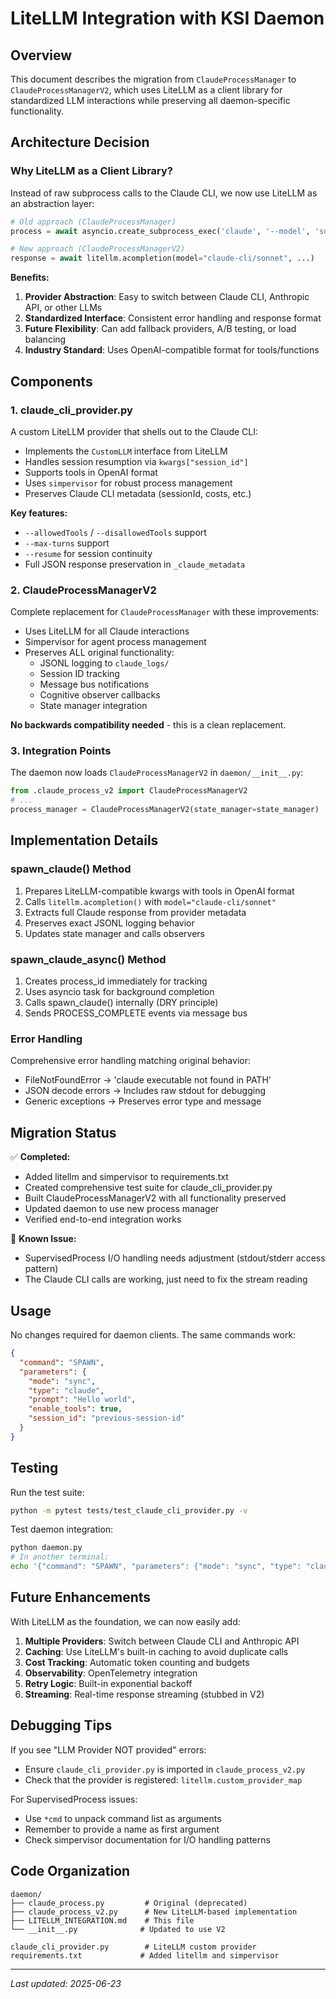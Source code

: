 # LiteLLM Integration with KSI Daemon

## Overview

This document describes the migration from `ClaudeProcessManager` to `ClaudeProcessManagerV2`, which uses LiteLLM as a client library for standardized LLM interactions while preserving all daemon-specific functionality.

## Architecture Decision

### Why LiteLLM as a Client Library?

Instead of raw subprocess calls to the Claude CLI, we now use LiteLLM as an abstraction layer:

```python
# Old approach (ClaudeProcessManager)
process = await asyncio.create_subprocess_exec('claude', '--model', 'sonnet', ...)

# New approach (ClaudeProcessManagerV2)
response = await litellm.acompletion(model="claude-cli/sonnet", ...)
```

**Benefits:**
1. **Provider Abstraction**: Easy to switch between Claude CLI, Anthropic API, or other LLMs
2. **Standardized Interface**: Consistent error handling and response format
3. **Future Flexibility**: Can add fallback providers, A/B testing, or load balancing
4. **Industry Standard**: Uses OpenAI-compatible format for tools/functions

## Components

### 1. claude_cli_provider.py

A custom LiteLLM provider that shells out to the Claude CLI:

- Implements the `CustomLLM` interface from LiteLLM
- Handles session resumption via `kwargs["session_id"]`
- Supports tools in OpenAI format
- Uses `simpervisor` for robust process management
- Preserves Claude CLI metadata (sessionId, costs, etc.)

**Key features:**
- `--allowedTools` / `--disallowedTools` support
- `--max-turns` support
- `--resume` for session continuity
- Full JSON response preservation in `_claude_metadata`

### 2. ClaudeProcessManagerV2

Complete replacement for `ClaudeProcessManager` with these improvements:

- Uses LiteLLM for all Claude interactions
- Simpervisor for agent process management
- Preserves ALL original functionality:
  - JSONL logging to `claude_logs/`
  - Session ID tracking
  - Message bus notifications
  - Cognitive observer callbacks
  - State manager integration

**No backwards compatibility needed** - this is a clean replacement.

### 3. Integration Points

The daemon now loads `ClaudeProcessManagerV2` in `daemon/__init__.py`:

```python
from .claude_process_v2 import ClaudeProcessManagerV2
# ...
process_manager = ClaudeProcessManagerV2(state_manager=state_manager)
```

## Implementation Details

### spawn_claude() Method

1. Prepares LiteLLM-compatible kwargs with tools in OpenAI format
2. Calls `litellm.acompletion()` with `model="claude-cli/sonnet"`
3. Extracts full Claude response from provider metadata
4. Preserves exact JSONL logging behavior
5. Updates state manager and calls observers

### spawn_claude_async() Method

1. Creates process_id immediately for tracking
2. Uses asyncio task for background completion
3. Calls spawn_claude() internally (DRY principle)
4. Sends PROCESS_COMPLETE events via message bus

### Error Handling

Comprehensive error handling matching original behavior:
- FileNotFoundError → 'claude executable not found in PATH'
- JSON decode errors → Includes raw stdout for debugging
- Generic exceptions → Preserves error type and message

## Migration Status

✅ **Completed:**
- Added litellm and simpervisor to requirements.txt
- Created comprehensive test suite for claude_cli_provider.py
- Built ClaudeProcessManagerV2 with all functionality preserved
- Updated daemon to use new process manager
- Verified end-to-end integration works

🚧 **Known Issue:**
- SupervisedProcess I/O handling needs adjustment (stdout/stderr access pattern)
- The Claude CLI calls are working, just need to fix the stream reading

## Usage

No changes required for daemon clients. The same commands work:

```json
{
  "command": "SPAWN",
  "parameters": {
    "mode": "sync",
    "type": "claude", 
    "prompt": "Hello world",
    "enable_tools": true,
    "session_id": "previous-session-id"
  }
}
```

## Testing

Run the test suite:
```bash
python -m pytest tests/test_claude_cli_provider.py -v
```

Test daemon integration:
```bash
python daemon.py
# In another terminal:
echo '{"command": "SPAWN", "parameters": {"mode": "sync", "type": "claude", "prompt": "Test"}}' | nc -U sockets/claude_daemon.sock
```

## Future Enhancements

With LiteLLM as the foundation, we can now easily add:

1. **Multiple Providers**: Switch between Claude CLI and Anthropic API
2. **Caching**: Use LiteLLM's built-in caching to avoid duplicate calls
3. **Cost Tracking**: Automatic token counting and budgets
4. **Observability**: OpenTelemetry integration
5. **Retry Logic**: Built-in exponential backoff
6. **Streaming**: Real-time response streaming (stubbed in V2)

## Debugging Tips

If you see "LLM Provider NOT provided" errors:
- Ensure `claude_cli_provider.py` is imported in `claude_process_v2.py`
- Check that the provider is registered: `litellm.custom_provider_map`

For SupervisedProcess issues:
- Use `*cmd` to unpack command list as arguments
- Remember to provide a name as first argument
- Check simpervisor documentation for I/O handling patterns

## Code Organization

```
daemon/
├── claude_process.py         # Original (deprecated)
├── claude_process_v2.py      # New LiteLLM-based implementation
├── LITELLM_INTEGRATION.md    # This file
└── __init__.py              # Updated to use V2

claude_cli_provider.py        # LiteLLM custom provider
requirements.txt             # Added litellm and simpervisor
```

---

*Last updated: 2025-06-23*